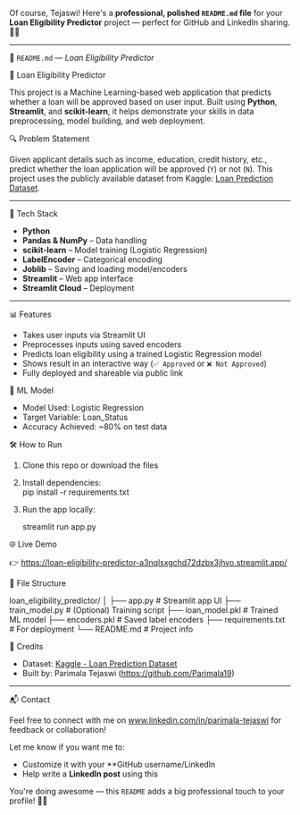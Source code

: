 Of course, Tejaswi! Here's a **professional, polished `README.md` file** for your **Loan Eligibility Predictor** project — perfect for GitHub and LinkedIn sharing. 📄✨

---

📘 `README.md` — *Loan Eligibility Predictor*

🏦 Loan Eligibility Predictor

This project is a Machine Learning-based web application that predicts whether a loan will be approved based on user input. Built using **Python**, **Streamlit**, and **scikit-learn**, it helps demonstrate your skills in data preprocessing, model building, and web deployment.

🔍 Problem Statement

Given applicant details such as income, education, credit history, etc., predict whether the loan application will be approved (`Y`) or not (`N`). This project uses the publicly available dataset from Kaggle: [Loan Prediction Dataset](https://www.kaggle.com/datasets/ninzaami/loan-predication).

---

 🚀 Tech Stack

- **Python**
- **Pandas & NumPy** – Data handling
- **scikit-learn** – Model training (Logistic Regression)
- **LabelEncoder** – Categorical encoding
- **Joblib** – Saving and loading model/encoders
- **Streamlit** – Web app interface
- **Streamlit Cloud** – Deployment

---

📊 Features

- Takes user inputs via Streamlit UI
- Preprocesses inputs using saved encoders
- Predicts loan eligibility using a trained Logistic Regression model
- Shows result in an interactive way (`✅ Approved` or `❌ Not Approved`)
- Fully deployed and shareable via public link



🧠 ML Model

- Model Used: Logistic Regression
- Target Variable: Loan_Status
- Accuracy Achieved: ~80% on test data


🛠️ How to Run

1. Clone this repo or download the files
2. Install dependencies:  
   pip install -r requirements.txt


3. Run the app locally:

   streamlit run app.py
  

🌐 Live Demo

👉 https://loan-eligibility-predictor-a3nqlsxgchd72dzbx3jhvo.streamlit.app/



 📂 File Structure


loan_eligibility_predictor/
│
├── app.py               # Streamlit app UI
├── train_model.py       # (Optional) Training script
├── loan_model.pkl       # Trained ML model
├── encoders.pkl         # Saved label encoders
├── requirements.txt     # For deployment
└── README.md            # Project info




🤝 Credits

* Dataset: [Kaggle - Loan Prediction Dataset](https://www.kaggle.com/datasets/ninzaami/loan-predication)
* Built by: Parimala Tejaswi (https://github.com/Parimala19)

---

📬 Contact

Feel free to connect with me on www.linkedin.com/in/parimala-tejaswi for feedback or collaboration!


Let me know if you want me to:

- Customize it with your **GitHub username/LinkedIn
- Help write a **LinkedIn post** using this

You're doing awesome — this `README` adds a big professional touch to your profile! 💼📢

